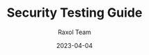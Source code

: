 ---
title: Security Testing Guide
description: Guide for security testing in Raxol Terminal Emulator
date: 2023-04-04
author: Raxol Team
section: security
tags: [security, testing, guide]
--- 